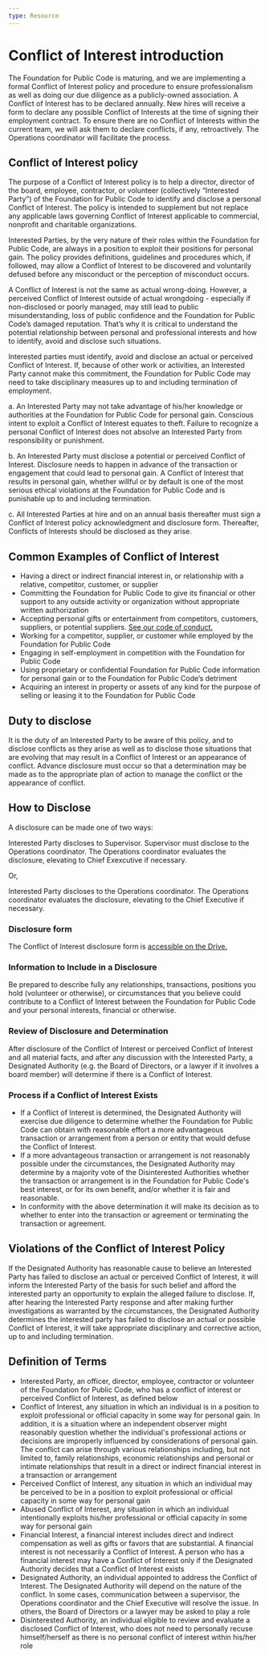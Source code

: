 ```yaml
---
type: Resource
---
```


# Conflict of Interest introduction

The Foundation for Public Code is maturing, and we are implementing a formal Conflict of Interest policy and procedure to ensure professionalism as well as doing our due diligence as a publicly-owned association. A Conflict of Interest has to be declared annually. New hires will receive a form to declare any possible Conflict of Interests at the time of signing their employment contract. To ensure there are no Conflict of Interests within the current team, we will ask them to declare conflicts, if any, retroactively. The Operations coordinator will facilitate the process.

## Conflict of Interest policy

The purpose of a Conflict of Interest policy is to help a director, director of the board, employee, contractor, or volunteer (collectively “Interested Party”) of the Foundation for Public Code to identify and disclose a personal Conflict of Interest. The policy is intended to supplement but not replace any applicable laws governing Conflict of Interest applicable to commercial, nonprofit and charitable organizations.

Interested Parties, by the very nature of their roles within the Foundation for Public Code, are always in a position to exploit their positions for personal gain. The policy provides definitions, guidelines and procedures which, if followed, may allow a Conflict of Interest to be discovered and voluntarily defused before any misconduct or the perception of misconduct occurs.

A Conflict of Interest is not the same as actual wrong-doing. However, a perceived Conflict of Interest outside of actual wrongdoing - especially if non-disclosed or poorly managed, may still lead to public misunderstanding, loss of public confidence and the Foundation for Public Code’s damaged reputation. That’s why it is critical to understand the potential relationship between personal and professional interests and how to identify, avoid and disclose such situations.

Interested parties must identify, avoid and disclose an actual or perceived Conflict of Interest. If, because of other work or activities, an Interested Party cannot make this commitment, the Foundation for Public Code may need to take disciplinary measures up to and including termination of employment.

a. An Interested Party may not take advantage of his/her knowledge or authorities at the Foundation for Public Code for personal gain. Conscious intent to exploit a Conflict of Interest equates to theft. Failure to recognize a personal Conflict of Interest does not absolve an Interested Party from responsibility or punishment.

b. An Interested Party must disclose a potential or perceived Conflict of Interest. Disclosure needs to happen in advance of the transaction or engagement that could lead to personal gain. A Conflict of Interest that results in personal gain, whether willful or by default is one of the most serious ethical violations at the Foundation for Public Code and is punishable up to and including termination.

c. All Interested Parties at hire and on an annual basis thereafter must sign a Conflict of Interest policy acknowledgment and disclosure form. Thereafter, Conflicts of Interests should be disclosed as they arise.

## Common Examples of Conflict of Interest

* Having a direct or indirect financial interest in, or relationship with a relative, competitor, customer, or supplier
* Committing the Foundation for Public Code to give its financial or other support to any outside activity or organization without appropriate written authorization
* Accepting personal gifts or entertainment from competitors, customers, suppliers, or potential suppliers. [See our code of conduct.](https://about.publiccode.net/organization/staff-code-of-conduct.html)
* Working for a competitor, supplier, or customer while employed by the Foundation for Public Code
* Engaging in self-employment in competition with the Foundation for Public Code
* Using proprietary or confidential Foundation for Public Code information for personal gain or to the Foundation for Public Code’s detriment
* Acquiring an interest in property or assets of any kind for the purpose of selling or leasing it to the Foundation for Public Code

## Duty to disclose

It is the duty of an Interested Party to be aware of this policy, and to disclose conflicts as they arise as well as to disclose those situations that are evolving that may result in a Conflict of Interest or an appearance of conflict. Advance disclosure must occur so that a determination may be made as to the appropriate plan of action to manage the conflict or the appearance of conflict.

## How to Disclose

A disclosure can be made one of two ways:

Interested Party discloses to Supervisor. Supervisor must disclose to the Operations coordinator. The Operations coordinator evaluates the disclosure, elevating to Chief Exexcutive if necessary.

Or,

Interested Party discloses to the Operations coordinator. The Operations coordinator evaluates the disclosure, elevating to the Chief Executive if necessary.

### Disclosure form

The Conflict of Interest disclosure form is [accessible on the Drive.](../conflict-of-interest/disclosure-form.md)

### Information to Include in a Disclosure

Be prepared to describe fully any relationships, transactions, positions you hold (volunteer or otherwise), or circumstances that you believe could contribute to a Conflict of Interest between the Foundation for Public Code and your personal interests, financial or otherwise.

### Review of Disclosure and Determination

After disclosure of the Conflict of Interest or perceived Conflict of Interest and all material facts, and after any discussion with the Interested Party, a Designated Authority (e.g. the Board of Directors, or a lawyer if it involves a board member) will determine if there is a Conflict of Interest.

### Process if a Conflict of Interest Exists

* If a Conflict of Interest is determined, the Designated Authority will exercise due diligence to determine whether the Foundation for Public Code can obtain with reasonable effort a more advantageous transaction or arrangement from a person or entity that would defuse the Conflict of Interest.
* If a more advantageous transaction or arrangement is not reasonably possible under the circumstances, the Designated Authority may determine by a majority vote of the Disinterested Authorities whether the transaction or arrangement is in the Foundation for Public Code's best interest, or for its own benefit, and/or whether it is fair and reasonable.
* In conformity with the above determination it will make its decision as to whether to enter into the transaction or agreement or terminating the transaction or agreement.

## Violations of the Conflict of Interest Policy

If the Designated Authority has reasonable cause to believe an Interested Party has failed to disclose an actual or perceived Conflict of Interest, it will inform the Interested Party of the basis for such belief and afford the interested party an opportunity to explain the alleged failure to disclose. If, after hearing the Interested Party response and after making further investigations as warranted by the circumstances, the Designated Authority determines the interested party has failed to disclose an actual or possible Conflict of Interest, it will take appropriate disciplinary and corrective action, up to and including termination.

## Definition of Terms

* Interested Party, an officer, director, employee, contractor or volunteer of the Foundation for Public Code, who has a conflict of interest or perceived Conflict of Interest, as defined below
* Conflict of Interest, any situation in which an individual is in a position to exploit professional or official capacity in some way for personal gain. In addition, it is a situation where an independent observer might reasonably question whether the individual's professional actions or decisions are improperly influenced by considerations of personal gain. The conflict can arise through various relationships including, but not limited to, family relationships, economic relationships and personal or intimate relationships that result in a direct or indirect financial interest in a transaction or arrangement
* Perceived Conflict of Interest, any situation in which an individual may be perceived to be in a position to exploit professional or official capacity in some way for personal gain
* Abused Conflict of Interest, any situation in which an individual intentionally exploits his/her professional or official capacity in some way for personal gain
* Financial Interest, a financial interest includes direct and indirect compensation as well as gifts or favors that are substantial. A financial interest is not necessarily a Conflict of Interest. A person who has a financial interest may have a Conflict of Interest only if the Designated Authority decides that a Conflict of Interest exists
* Designated Authority, an individual appointed to address the Conflict of Interest. The Designated Authority will depend on the nature of the conflict. In some cases, communication between a supervisor, the Operations coordinator and the Chief Executive will resolve the issue. In others, the Board of Directors or a lawyer may be asked to play a role
* Disinterested Authority, an individual eligible to review and evaluate a disclosed Conflict of Interest, who does not need to personally recuse himself/herself as there is no personal conflict of interest within his/her role
